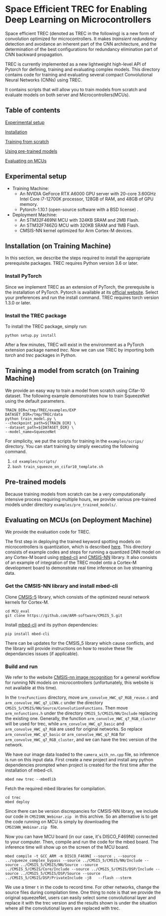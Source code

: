 # Space Efficient TREC for Enabling Deep Learning on Microcontrollers


Space efficient TREC (denoted as TREC in the following) is a new form of convolution optimized for microcontrollers. It makes *trainsient redundancy* detection and avoidance an inherent part of the CNN architecture, and the determination of the best configurations for redundancy elimination part of CNN backward propagation.

TREC is currently implemented as a new lightweight high-level API of Pytorch for defining, training and evaluating complex models. This directory contains code for training and evaluating several compact Convolutional Neural Networks (CNNs) using TREC.

It contains scripts that will allow you to train models from scratch and evaluate models on both server and Microcontrollers(MCUs). 

## Table of contents

  
<a  href="#Setup">Experimental setup</a><br>

<a  href="#Install">Installation</a><br>

<a  href='#Train'>Training from scratch</a><br>

<a  href='#Pretrain'>Using pre-trained models</a><br>

<a  href='#MCU'>Evaluating on MCUs</a><br>

## Experimental setup
<a  id='Setup'></a>

 - Training Machine:  
	 - An NVIDIA GeForce RTX A6000 GPU server with 20-core 3.60GHz Intel Core i7-12700K processor, 128GB of RAM, and 48GB of GPU memory.
	 - Pytorch-1.10.1 (open-source software with a BSD license) .
 - Deployment Machine:
	 - An STM32F469NI MCU with 324KB SRAM and 2MB Flash.
	 - An STM32F746ZG MCU with 320KB SRAM and 1MB Flash.
	 - CMSIS-NN kernel optimized for Arm Cortex-M devices.


## Installation (on Training Machine)
<a  id='Install'></a>

In this section, we describe the steps required to install the appropriate prerequisite packages.
TREC requires Python version 3.6 or later.

### Install PyTorch
Since we implement TREC as an extension of PyTorch, the prerequisite is the installation of PyTorch. Pytorch is available at its [official website](https://pytorch.org/get-started/locally/).  Select your preferences and run the install command.
TREC requires torch version 1.3.0 or later.

### Install the TREC package
To install the TREC package, simply run:
```
python setup.py install
```

After a few minutes, TREC will exist in the environment as a PyTorch extension package named *trec*.
Now we can use TREC by importing both *torch* and *trec* packages in Python.


## Training a model from scratch (on Training Machine)
<a  id='Train'></a>

We provide an easy way to train a model from scratch using Cifar-10 dataset. The following example demonstrates how to train SqueezeNet using the default parameters.

```shell
TRAIN_DIR=/tmp/TREC/examples/EXP
DATASET_DIR=/tmp/TREC/data
python train_model.py \
--checkpoint_path=${TRAIN_DIR} \
--dataset_path=${DATASET_DIR} \
--model_name=SqueezeNet
```
For simplicity, we put the scripts for training in the ``examples/scrips/`` directory. You can start training by simply executing the following command.

 1. ``cd examples/scripts/ ``
 2. ``bash train_squeeze_on_cifar10_template.sh``


## Pre-trained models
<a  id='Pretrain'></a>

Because training models from scratch can be a very computationally intensive process requiring multiple hours, we provide various pre-trained models under directory `examples/pre_trained_models/`.


## Evaluating on MCUs (on Deployment Machine)
<a  id='MCU'></a>

We provide the evaluation code for TREC.

The first step in deploying the trained keyword spotting models on microcontrollers is quantization, which is described [here](https://github.com/ARM-software/ML-KWS-for-MCU/blob/master/Deployment/Quant_guide.md). This directory consists of example codes and steps for running a quantized DNN model on any Cortex-M board using [mbed-cli](https://github.com/ARMmbed/mbed-cli) and [CMSIS-NN](https://github.com/ARM-software/CMSIS_5) library. It also consists of an example of integration of the TREC model onto a Cortex-M development board to demonstrate real time inference on live streaming data.

### Get the CMSIS-NN library and install mbed-cli

Clone [CMSIS-5](https://github.com/ARM-software/CMSIS_5) library, which consists of the optimized neural network kernels for Cortex-M.

```shell
cd MCU_eval
git clone https://github.com/ARM-software/CMSIS_5.git
```

Install [mbed-cli](https://github.com/ARMmbed/mbed-cli) and its python dependencies:

```shell
pip install mbed-cli
```

There can be updates for the CMSIS_5 library which cause conflicts, and the library will provide instructions on how to resolve these file dependancies issues (if applicable).

### Build and run

We refer to the website [CMSIS-nn image recognition](https://developer.arm.com/documentation/102689/0100/Build-basic-camera-application) for a general workflow for running NN models on microcontrollers (unfortunately, this website is not available at this time).

In the `trecFunctions` directory, move `arm_convolve_HWC_q7_RGB_reuse.c`  and `arm_convolve_HWC_q7_LCNN.c` under the directory `CMSIS_5/CMSIS/NN/Source/ConvolutionFunctions`. Then move `arm_nnfunctions.h` under the directory `CMSIS_5/CMSIS/NN/Include` replacing the existing one. Generally, the function `arm_convolve_HWC_q7_RGB_cluster` will be used for trec, while `arm_convolve_HWC_q7_basic` and `arm_convolve_HWC_q7_RGB` are used for original networks. So replace `arm_convolve_HWC_q7_basic` or `arm_convolve_HWC_q7_RGB` for `arm_convolve_HWC_q7_RGB_cluster`, and we can have the trec version of the network.

We have our image data loaded to the `camera_with_nn.cpp` file, so inference is run on this input data. First create a new project and install any python dependencies prompted when project is created for the first time after the installation of mbed-cli.

```shell
mbed new trec --mbedlib 
```



Fetch the required mbed libraries for compilation.

```shell
cd trec
mbed deploy
```

Since there can be version discrepancies for CMSIS-NN library, we include our code in `CMSISNN_Webinar.zip ` in this archive. So an alternative is to get the code running on MCU is simply by downloading the `CMSISNN_Webinar.zip ` file.


Now you can have MCU board (in our case, it's DISCO_F469NI) connected to your computer. Then, compile and run the code for the mbed board. The inference time will show up on the screen of the MCU board.

```shell
mbed compile -t GCC_ARM -m DISCO_F469NI --source . --source ../squeeze_complex_bypass --source ../CMSIS_5/CMSIS/NN/Include --source ../CMSIS_5/CMSIS/NN/Source --source ../CMSIS_5/CMSIS/Core/Include --source ../CMSIS_5/CMSIS/DSP/Include --source ../CMSIS_5/CMSIS/DSP/Source --source ../CMSIS_5/CMSIS/DSP/PrivateInclude -j8   --flash --sterm
```

We use a timer `t` in the code to record time.
For other networks, change the source files during compilation time.
One thing to note is that we provide the original squeezeNet, users can easily select some convolutional layer and replace it with the trec version and the results shown is under the situation where all the convolutional layers are replaced with trec.